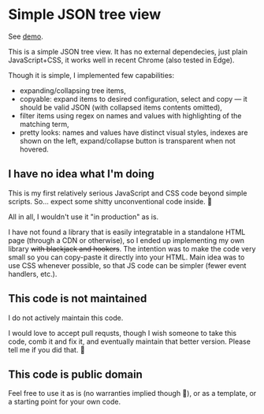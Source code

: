 ﻿# Simple JSON tree view
See [demo](https://toughengineer.github.io/simple-json-tree-view/).

This is a simple JSON tree view.
It has no external dependecies, just plain JavaScript+CSS, it works well in recent Chrome (also tested in Edge).

Though it is simple, I implemented few capabilities:
* expanding/collapsing tree items,
* copyable: expand items to desired configuration, select and copy &mdash; it should be valid JSON (with collapsed items contents omitted),
* filter items using regex on names and values with highlighting of the matching term,
* pretty looks: names and values have distinct visual styles, indexes are shown on the left, expand/collapse button is transparent when not hovered.

## I have no idea what I'm doing
This is my first relatively serious JavaScript and CSS code beyond simple scripts. So... expect some shitty unconventional code inside. 🙂

All in all, I wouldn't use it "in production" as is.

I have not found a library that is easily integratable in a standalone HTML page (through a CDN or otherwise), so I ended up implementing my own library ~~with blackjack and hookers~~. The intention was to make the code very small so you can copy-paste it directly into your HTML. Main idea was to use CSS whenever possible, so that JS code can be simpler (fewer event handlers, etc.).

## This code is not maintained
I do not actively maintain this code.

I would love to accept pull requsts, though I wish someone to take this code, comb it and fix it, and eventually maintain that better version. Please tell me if you did that. 🙂

## This code is public domain
Feel free to use it as is (no warranties implied though 🙂), or as a template, or a starting point for your own code.
